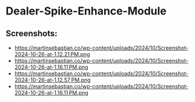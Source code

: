 # Dealer-Spike-Enhance-Module

## Screenshots:

- https://martinsebastian.co/wp-content/uploads/2024/10/Screenshot-2024-10-26-at-1.12.21 PM.png
- https://martinsebastian.co/wp-content/uploads/2024/10/Screenshot-2024-10-26-at-1.16.11 PM.png
- https://martinsebastian.co/wp-content/uploads/2024/10/Screenshot-2024-10-26-at-1.12.57 PM.png
- https://martinsebastian.co/wp-content/uploads/2024/10/Screenshot-2024-10-26-at-1.16.11 PM.png
